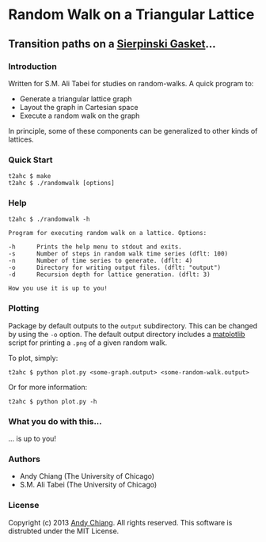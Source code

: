 Random Walk on a Triangular Lattice
===================================
Transition paths on a [Sierpinski Gasket][1]...
-----------------------------------------------



### Introduction

Written for S.M. Ali Tabei for studies on random-walks. A quick program to:

 - Generate a triangular lattice graph
 - Layout the graph in Cartesian space
 - Execute a random walk on the graph

In principle, some of these components can be generalized to other kinds of lattices.



### Quick Start

```
t2ahc $ make
t2ahc $ ./randomwalk [options]
```



### Help

```
t2ahc $ ./randomwalk -h

Program for executing random walk on a lattice. Options:

-h		Prints the help menu to stdout and exits.
-s		Number of steps in random walk time series (dflt: 100)
-n		Number of time series to generate. (dflt: 4)
-o		Directory for writing output files. (dflt: "output")
-d		Recursion depth for lattice generation. (dflt: 3)

How you use it is up to you!

```



### Plotting

Package by default outputs to the `output` subdirectory. This can be changed by using the `-o` option. The default output directory includes a [matplotlib][2] script for printing a `.png` of a given random walk.

To plot, simply:

```
t2ahc $ python plot.py <some-graph.output> <some-random-walk.output>
```

Or for more information:
```
t2ahc $ python plot.py -h
```



### What you do with this...

... is up to you!



### Authors

 - Andy Chiang (The University of Chicago)
 - S.M. Ali Tabei (The University of Chicago)



### License
Copyright (c) 2013 [Andy Chiang][3]. All rights reserved.
This software is distrubted under the MIT License.



[1]: http://en.wikipedia.org/wiki/Sierpinski_triangle
[2]: http://matplotlib.org/
[3]: http://www.andy-chiang.com